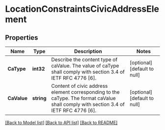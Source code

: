 # LocationConstraintsCivicAddressElement

## Properties
Name | Type | Description | Notes
------------ | ------------- | ------------- | -------------
**CaType** | **int32** | Describe the content type of caValue. The value of caType shall comply with section 3.4 of IETF RFC 4776 [6].  | [optional] [default to null]
**CaValue** | **string** | Content of civic address element corresponding to the caType. The format caValue shall comply with section 3.4 of IETF RFC 4776 [6]. | [optional] [default to null]

[[Back to Model list]](../README.md#documentation-for-models) [[Back to API list]](../README.md#documentation-for-api-endpoints) [[Back to README]](../README.md)

